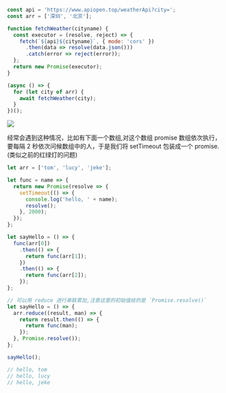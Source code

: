 ```javascript
const api = 'https://www.apiopen.top/weatherApi?city=';
const arr = ['深圳', '北京'];

function fetchWeather(cityname) {
  const executor = (resolve, reject) => {
    fetch(`${api}${cityname}`, { mode: 'cors' })
      .then(data => resolve(data.json()))
      .catch(error => reject(error));
  };
  return new Promise(executor);
}

(async () => {
  for (let city of arr) {
    await fetchWeather(city);
  }
})();
```

<img src='https://loremxuetengfei.oss-cn-beijing.aliyuncs.com/promise-order-fetch-1564267930.jpg'/>

经常会遇到这种情况，比如有下面一个数组,对这个数组 promise 数组依次执行，要每隔 2 秒依次问候数组中的人，于是我们将 setTimeout 包装成一个 promise.(类似之前的红绿灯的问题)

```javascript
let arr = ['tom', 'lucy', 'jeke'];

let func = name => {
  return new Promise(resolve => {
    setTimeout(() => {
      console.log('hello, ' + name);
      resolve();
    }, 2000);
  });
};

let sayHello = () => {
  func(arr[0])
    .then(() => {
      return func(arr[1]);
    })
    .then(() => {
      return func(arr[2]);
    });
};

// 可以用 reduce 进行串联累加,注意这里的初始值给的是 `Promise.resolve()`
let sayHello = () => {
  arr.reduce((result, man) => {
    return result.then(() => {
      return func(man);
    });
  }, Promise.resolve());
};

sayHello();

// hello, tom
// hello, lucy
// hello, jeke
```
